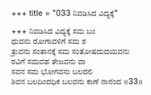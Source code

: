 +++
title = "033 ನಿವಡಿಸಿದ ವಿದ್ಯಕ್ಕೆ"

+++
ನಿವಡಿಸಿದ ವಿದ್ಯಕ್ಕೆ ಸಮ ಬಂ  
ಧುವನು ರೋಗಾವಳಿಗೆ ಸಮ ಶ   
ತ್ರುವನು ಸಂತಾನಕ್ಕೆ ಸಮ ಸಂತೋಷದುದಯವನು   
ರವಿಗೆ ಸಮವಹ ತೇಜವನು ವಾ   
ಸವನ ಸಮ ಭೋಗವನು ಬಲದಲಿ   
ಶಿವನ ಬಲದಿಂದಧಿಕ ಬಲವನು ಕಾಣೆ ನಾನೆಂದ   ॥33॥